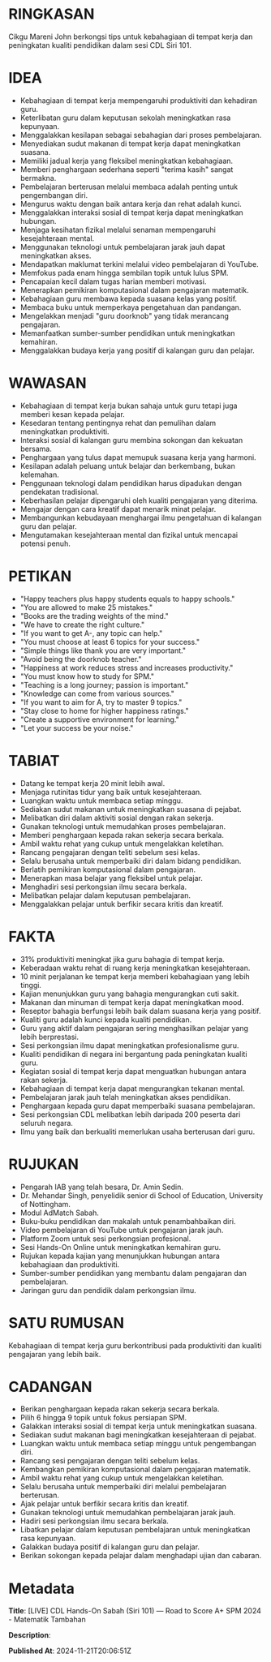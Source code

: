 # RINGKASAN
Cikgu Mareni John berkongsi tips untuk kebahagiaan di tempat kerja dan peningkatan kualiti pendidikan dalam sesi CDL Siri 101.

# IDEA
- Kebahagiaan di tempat kerja mempengaruhi produktiviti dan kehadiran guru.
- Keterlibatan guru dalam keputusan sekolah meningkatkan rasa kepunyaan.
- Menggalakkan kesilapan sebagai sebahagian dari proses pembelajaran.
- Menyediakan sudut makanan di tempat kerja dapat meningkatkan suasana.
- Memiliki jadual kerja yang fleksibel meningkatkan kebahagiaan.
- Memberi penghargaan sederhana seperti "terima kasih" sangat bermakna.
- Pembelajaran berterusan melalui membaca adalah penting untuk pengembangan diri.
- Mengurus waktu dengan baik antara kerja dan rehat adalah kunci.
- Menggalakkan interaksi sosial di tempat kerja dapat meningkatkan hubungan.
- Menjaga kesihatan fizikal melalui senaman mempengaruhi kesejahteraan mental.
- Menggunakan teknologi untuk pembelajaran jarak jauh dapat meningkatkan akses.
- Mendapatkan maklumat terkini melalui video pembelajaran di YouTube.
- Memfokus pada enam hingga sembilan topik untuk lulus SPM.
- Pencapaian kecil dalam tugas harian memberi motivasi.
- Menerapkan pemikiran komputasional dalam pengajaran matematik.
- Kebahagiaan guru membawa kepada suasana kelas yang positif.
- Membaca buku untuk memperkaya pengetahuan dan pandangan.
- Mengelakkan menjadi "guru doorknob" yang tidak merancang pengajaran.
- Memanfaatkan sumber-sumber pendidikan untuk meningkatkan kemahiran.
- Menggalakkan budaya kerja yang positif di kalangan guru dan pelajar.

# WAWASAN
- Kebahagiaan di tempat kerja bukan sahaja untuk guru tetapi juga memberi kesan kepada pelajar.
- Kesedaran tentang pentingnya rehat dan pemulihan dalam meningkatkan produktiviti.
- Interaksi sosial di kalangan guru membina sokongan dan kekuatan bersama.
- Penghargaan yang tulus dapat memupuk suasana kerja yang harmoni.
- Kesilapan adalah peluang untuk belajar dan berkembang, bukan kelemahan.
- Penggunaan teknologi dalam pendidikan harus dipadukan dengan pendekatan tradisional.
- Keberhasilan pelajar dipengaruhi oleh kualiti pengajaran yang diterima.
- Mengajar dengan cara kreatif dapat menarik minat pelajar.
- Membangunkan kebudayaan menghargai ilmu pengetahuan di kalangan guru dan pelajar.
- Mengutamakan kesejahteraan mental dan fizikal untuk mencapai potensi penuh.

# PETIKAN
- "Happy teachers plus happy students equals to happy schools."
- "You are allowed to make 25 mistakes."
- "Books are the trading weights of the mind."
- "We have to create the right culture."
- "If you want to get A-, any topic can help."
- "You must choose at least 6 topics for your success."
- "Simple things like thank you are very important."
- "Avoid being the doorknob teacher."
- "Happiness at work reduces stress and increases productivity."
- "You must know how to study for SPM."
- "Teaching is a long journey; passion is important."
- "Knowledge can come from various sources."
- "If you want to aim for A, try to master 9 topics."
- "Stay close to home for higher happiness ratings."
- "Create a supportive environment for learning."
- "Let your success be your noise."

# TABIAT
- Datang ke tempat kerja 20 minit lebih awal.
- Menjaga rutinitas tidur yang baik untuk kesejahteraan.
- Luangkan waktu untuk membaca setiap minggu.
- Sediakan sudut makanan untuk meningkatkan suasana di pejabat.
- Melibatkan diri dalam aktiviti sosial dengan rakan sekerja.
- Gunakan teknologi untuk memudahkan proses pembelajaran.
- Memberi penghargaan kepada rakan sekerja secara berkala.
- Ambil waktu rehat yang cukup untuk mengelakkan keletihan.
- Rancang pengajaran dengan teliti sebelum sesi kelas.
- Selalu berusaha untuk memperbaiki diri dalam bidang pendidikan.
- Berlatih pemikiran komputasional dalam pengajaran.
- Menerapkan masa belajar yang fleksibel untuk pelajar.
- Menghadiri sesi perkongsian ilmu secara berkala.
- Melibatkan pelajar dalam keputusan pembelajaran.
- Menggalakkan pelajar untuk berfikir secara kritis dan kreatif.

# FAKTA
- 31% produktiviti meningkat jika guru bahagia di tempat kerja.
- Keberadaan waktu rehat di ruang kerja meningkatkan kesejahteraan.
- 10 minit perjalanan ke tempat kerja memberi kebahagiaan yang lebih tinggi.
- Kajian menunjukkan guru yang bahagia mengurangkan cuti sakit.
- Makanan dan minuman di tempat kerja dapat meningkatkan mood.
- Reseptor bahagia berfungsi lebih baik dalam suasana kerja yang positif.
- Kualiti guru adalah kunci kepada kualiti pendidikan.
- Guru yang aktif dalam pengajaran sering menghasilkan pelajar yang lebih berprestasi.
- Sesi perkongsian ilmu dapat meningkatkan profesionalisme guru.
- Kualiti pendidikan di negara ini bergantung pada peningkatan kualiti guru.
- Kegiatan sosial di tempat kerja dapat menguatkan hubungan antara rakan sekerja.
- Kebahagiaan di tempat kerja dapat mengurangkan tekanan mental.
- Pembelajaran jarak jauh telah meningkatkan akses pendidikan.
- Penghargaan kepada guru dapat memperbaiki suasana pembelajaran.
- Sesi perkongsian CDL melibatkan lebih daripada 200 peserta dari seluruh negara.
- Ilmu yang baik dan berkualiti memerlukan usaha berterusan dari guru.

# RUJUKAN
- Pengarah IAB yang telah besara, Dr. Amin Sedin.
- Dr. Mehandar Singh, penyelidik senior di School of Education, University of Nottingham.
- Modul AdMatch Sabah.
- Buku-buku pendidikan dan makalah untuk penambahbaikan diri.
- Video pembelajaran di YouTube untuk pengajaran jarak jauh.
- Platform Zoom untuk sesi perkongsian profesional.
- Sesi Hands-On Online untuk meningkatkan kemahiran guru.
- Rujukan kepada kajian yang menunjukkan hubungan antara kebahagiaan dan produktiviti.
- Sumber-sumber pendidikan yang membantu dalam pengajaran dan pembelajaran.
- Jaringan guru dan pendidik dalam perkongsian ilmu.

# SATU RUMUSAN
Kebahagiaan di tempat kerja guru berkontribusi pada produktiviti dan kualiti pengajaran yang lebih baik.

# CADANGAN
- Berikan penghargaan kepada rakan sekerja secara berkala.
- Pilih 6 hingga 9 topik untuk fokus persiapan SPM.
- Galakkan interaksi sosial di tempat kerja untuk meningkatkan suasana.
- Sediakan sudut makanan bagi meningkatkan kesejahteraan di pejabat.
- Luangkan waktu untuk membaca setiap minggu untuk pengembangan diri.
- Rancang sesi pengajaran dengan teliti sebelum kelas.
- Kembangkan pemikiran komputasional dalam pengajaran matematik.
- Ambil waktu rehat yang cukup untuk mengelakkan keletihan.
- Selalu berusaha untuk memperbaiki diri melalui pembelajaran berterusan.
- Ajak pelajar untuk berfikir secara kritis dan kreatif.
- Gunakan teknologi untuk memudahkan pembelajaran jarak jauh.
- Hadiri sesi perkongsian ilmu secara berkala.
- Libatkan pelajar dalam keputusan pembelajaran untuk meningkatkan rasa kepunyaan.
- Galakkan budaya positif di kalangan guru dan pelajar.
- Berikan sokongan kepada pelajar dalam menghadapi ujian dan cabaran.

# Metadata
**Title**: [LIVE] CDL Hands-On Sabah (Siri 101) — Road to Score A+ SPM 2024 - Matematik Tambahan

**Description**: 

**Published At**: 2024-11-21T20:06:51Z
